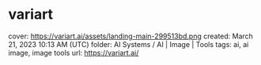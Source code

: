 # variart

cover: https://variart.ai/assets/landing-main-299513bd.png
created: March 21, 2023 10:13 AM (UTC)
folder: AI Systems / AI | Image | Tools
tags: ai, ai image, image tools
url: https://variart.ai/